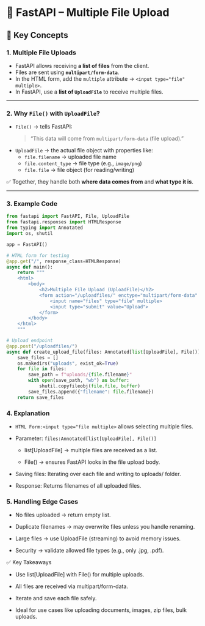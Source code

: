 # 📘 FastAPI – Multiple File Upload


## 🔹 Key Concepts

### 1. Multiple File Uploads
- FastAPI allows receiving **a list of files** from the client.  
- Files are sent using **`multipart/form-data`**.  
- In the HTML form, add the `multiple` attribute → `<input type="file" multiple>`.  
- In FastAPI, use a **list of `UploadFile`** to receive multiple files.  

---

### 2. Why `File()` with `UploadFile`?
- `File()` → tells FastAPI:  
  > “This data will come from `multipart/form-data` (file upload).”  
- `UploadFile` → the actual file object with properties like:  
  - `file.filename` → uploaded file name  
  - `file.content_type` → file type (e.g., `image/png`)  
  - `file.file` → file object (for reading/writing)  

✅ Together, they handle both **where data comes from** and **what type it is**.

---

### 3. Example Code

```python
from fastapi import FastAPI, File, UploadFile
from fastapi.responses import HTMLResponse
from typing import Annotated
import os, shutil

app = FastAPI()

# HTML form for testing
@app.get("/", response_class=HTMLResponse)
async def main():
    return """
    <html>
        <body>
            <h2>Multiple File Upload (UploadFile)</h2>
            <form action="/uploadfiles/" enctype="multipart/form-data" method="post">
                <input name="files" type="file" multiple>
                <input type="submit" value="Upload">
            </form>
        </body>
    </html>
    """

# Upload endpoint
@app.post("/uploadfiles/")
async def create_upload_file(files: Annotated[list[UploadFile], File()]):
    save_files = []
    os.makedirs("uploads", exist_ok=True)
    for file in files:
        save_path = f"uploads/{file.filename}"
        with open(save_path, "wb") as buffer:
            shutil.copyfileobj(file.file, buffer)
        save_files.append({"filename": file.filename})
    return save_files
```
### 4. Explanation
* ```HTML Form:<input type="file multiple>``` allows selecting multiple files.

* Parameter: ```files:Annotated[list[UploadFile], File()]```
  * list[UploadFile] → multiple files are received as a list.

  * File() → ensures FastAPI looks in the file upload body.

* Saving files: Iterating over each file and writing to uploads/ folder.

* Response: Returns filenames of all uploaded files.

### 5. Handling Edge Cases
* No files uploaded → return empty list.

* Duplicate filenames → may overwrite files unless you handle renaming.

* Large files → use UploadFile (streaming) to avoid memory issues.

* Security → validate allowed file types (e.g., only .jpg, .pdf).



✅ Key Takeaways
* Use list[UploadFile] with File() for multiple uploads.

* All files are received via multipart/form-data.

* Iterate and save each file safely.

* Ideal for use cases like uploading documents, images, zip files, bulk uploads.